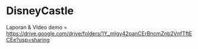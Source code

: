 # DisneyCastle
Laporan &amp; VIdeo demo = https://drive.google.com/drive/folders/1Y_mIgy42panCErBncmZnb2VnfTftECEe?usp=sharing
